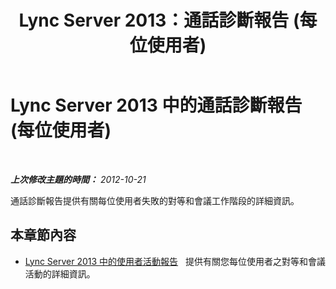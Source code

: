 ﻿---
title: Lync Server 2013：通話診斷報告 (每位使用者)
TOCTitle: 通話診斷報告 (每位使用者)
ms:assetid: 9da13470-001e-415f-b8c5-29b1f3b531ba
ms:mtpsurl: https://technet.microsoft.com/zh-tw/library/Gg615023(v=OCS.15)
ms:contentKeyID: 49291832
ms.date: 08/10/2015
mtps_version: v=OCS.15
ms.translationtype: HT
---

# Lync Server 2013 中的通話診斷報告 (每位使用者)

 

_**上次修改主題的時間：** 2012-10-21_

通話診斷報告提供有關每位使用者失敗的對等和會議工作階段的詳細資訊。

## 本章節內容

  - [Lync Server 2013 中的使用者活動報告](lync-server-2013-user-activity-report.md)   提供有關您每位使用者之對等和會議活動的詳細資訊。

